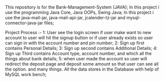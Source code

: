 This repository is for the Bank-Management-System (JAVA);
In this project i use the programming Java Core, Java OOPs, Swing Java;
In this project i use the java-mail-jar, java-mail-api-jar, jcalender-tz-jar and mysql-connector-java-jar files;

Project Process :-
1: User see the login screen if user make want to new account to user will hit the signup button or if user already exists so user can sign in with the account number and pin number;
2: Sign up first contains Personal Details;
3: Sign up second contains Additional Details;
4: Sign up Third contains Account type, account number, and which all the things about bank details;
5: when user made the account so user will redirect the deposit page and deposit some amount so that user can see all the option.
and many things.
All the data stores in the Database with help of MySQL work bench;

